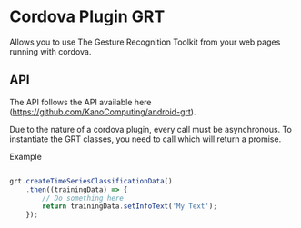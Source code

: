 # Cordova Plugin GRT

Allows you to use The Gesture Recognition Toolkit from your web pages running with cordova.

## API

The API follows the API available here (https://github.com/KanoComputing/android-grt).

Due to the nature of a cordova plugin, every call must be asynchronous. To instantiate the GRT classes, you need to call <createNameOfClass> which will return a promise.

Example
```js

grt.createTimeSeriesClassificationData()
    .then((trainingData) => {
        // Do something here
        return trainingData.setInfoText('My Text');
    });

```